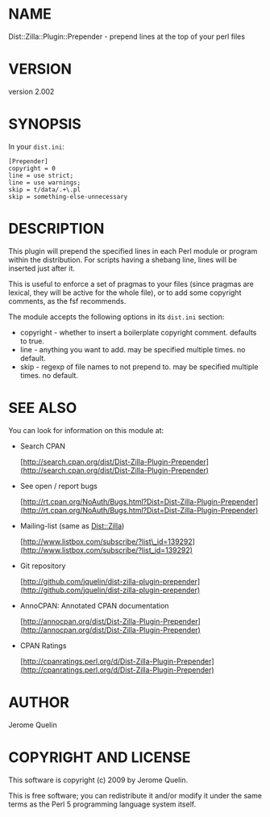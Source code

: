 # NAME

Dist::Zilla::Plugin::Prepender - prepend lines at the top of your perl files

# VERSION

version 2.002

# SYNOPSIS

In your `dist.ini`:

    [Prepender]
    copyright = 0
    line = use strict;
    line = use warnings;
    skip = t/data/.+\.pl
    skip = something-else-unnecessary

# DESCRIPTION

This plugin will prepend the specified lines in each Perl module or
program within the distribution. For scripts having a shebang line,
lines will be inserted just after it.

This is useful to enforce a set of pragmas to your files (since pragmas
are lexical, they will be active for the whole file), or to add some
copyright comments, as the fsf recommends.

The module accepts the following options in its `dist.ini` section:

- copyright - whether to insert a boilerplate copyright comment.
defaults to true.
- line - anything you want to add. may be specified multiple
times. no default.
- skip - regexp of file names to not prepend to.
may be specified multiple times. no default.

# SEE ALSO

You can look for information on this module at:

- Search CPAN

    [http://search.cpan.org/dist/Dist-Zilla-Plugin-Prepender](http://search.cpan.org/dist/Dist-Zilla-Plugin-Prepender)

- See open / report bugs

    [http://rt.cpan.org/NoAuth/Bugs.html?Dist=Dist-Zilla-Plugin-Prepender](http://rt.cpan.org/NoAuth/Bugs.html?Dist=Dist-Zilla-Plugin-Prepender)

- Mailing-list (same as [Dist::Zilla](https://metacpan.org/pod/Dist::Zilla))

    [http://www.listbox.com/subscribe/?list\_id=139292](http://www.listbox.com/subscribe/?list_id=139292)

- Git repository

    [http://github.com/jquelin/dist-zilla-plugin-prepender](http://github.com/jquelin/dist-zilla-plugin-prepender)

- AnnoCPAN: Annotated CPAN documentation

    [http://annocpan.org/dist/Dist-Zilla-Plugin-Prepender](http://annocpan.org/dist/Dist-Zilla-Plugin-Prepender)

- CPAN Ratings

    [http://cpanratings.perl.org/d/Dist-Zilla-Plugin-Prepender](http://cpanratings.perl.org/d/Dist-Zilla-Plugin-Prepender)

# AUTHOR

Jerome Quelin

# COPYRIGHT AND LICENSE

This software is copyright (c) 2009 by Jerome Quelin.

This is free software; you can redistribute it and/or modify it under
the same terms as the Perl 5 programming language system itself.
